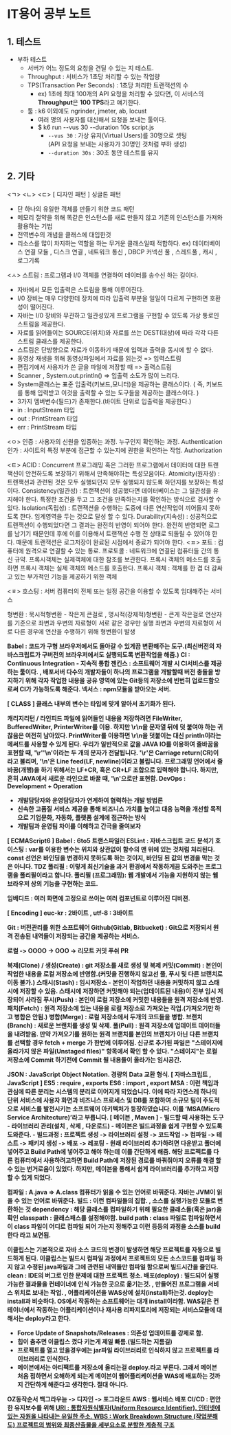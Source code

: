 IT용어 공부 노트
=====================

1\. 테스트
---------------------
- 부하 테스트
  - 서버가 어느 정도의 요청을 견딜 수 있는 지 테스트.
  - Throughput : 서비스가 1초당 처리할 수 있는 작업량
  - TPS(Transaction Per Seconds) : 1초당 처리한 트랜잭션의 수
    - ex)  1초에 최대 100개의 API 요청을 처리할 수 있다면, 이 서비스의 **Throughput**은 **100 TPS**라고 얘기한다.
  - 툴 :  k6 이외에도 ngrinder, jmeter, ab, locust
    - 여러 명의 사용자를 대신해서 요청을 보내는 툴이다.
    - $ k6 run --vus 30 --duration 10s script.js
      - `--vus 30` : 가상 유저(Virtual Users)를 30명으로 셋팅     
        (API 요청을 보내는 사용자가 30명인 것처럼 부하 생성)
      - `--duration 30s` : 30초 동안 테스트를 유지




2\. 기타
----------------
<ㄱ>
<ㄴ>
<ㄷ>
[ 디자인 패턴 ]
싱글톤 패턴
 - 단 하나의 유일한 객체를 만들기 위한 코드 패턴
 - 메모리 절약을 위해 똑같은 인스턴스를 새로 만들지 않고 기존의 인스턴스를 가져와 활용하는 기법
 - 전역변수의 개념을 클래스에 대입한것
 - 리소스를 많이 차지하는 역할을 하는 무거운 클래스일때 적합하다. ex) 데이터베이스 연결 모듈 , 디스크 연결 , 네트워크 통신 , DBCP 커넥션 풀 , 스레드풀 , 캐시 , 로그기록

<ㅅ>
스트림 : 프로그램과 I/0 객체를 연결하여 데이터를 송수신 하는 길이다.
 - 자바에서 모든 입출력은 스트림을 통해 이루어진다.
 - I/0 장비는 매우 다양한데 장치에 따라 입출력 부분을 일일이 다르게 구현하면 호환성이 떨어진다.
 - 자바는 I/0 장비와 무관하고 일관성있게 프로그램을 구현할 수 있도록 가상 통로인 스트림을 제공한다.
 - 자료를 읽어들이는 SOURCE(위치)와 자료를 쓰는 DEST(대상)에 따라 각각 다른 스트림 클래스를 제공한다.
 - 스트림은 단방향으로 자료가 이동하기 때문에 입력과 출력을 동시에 할 수 없다.
  - 동영상 재생을 위해 동영상파일에서 자료를 읽는것 => 입력스트림
  - 편집기에서 사용자가 쓴 글을 파일에 저장할 때 => 출력스트림
 - Scanner , System.out.println() => 입출력 소도가 많이 느리다.
 - System클래스는 표준 입출력(키보드,모니터)을 제공하는 클래스이다. ( 즉, 키보드를 통해 입력받고 이것을 출력할 수 있는 도구들을 제공하는 클래스이다. )
  - 3가지 멤버변수(필드)가 존재한다.(바이트 단위로 입출력을 제공한다.)
   - in : InputStream 타입
   - out : PrintStream 타입
   - err : PrintStream 타입

<ㅇ>
인증 : 사용자의 신원을 입증하는 과정. 누구인지 확인하는 과정. Authentication
인가 : 사이트의 특정 부분에 접근할 수 있는지에 권한을 확인하는 작업. Authorization

<ㅌ>
ACID : Concurrent 프로그래밍 혹은 그러한 프로그램에서 데이터에 대한 트랜잭션이 안전하도록 보장하기 위해서 만족해야하는 특성모음이다.
Atomicity(원자성) : 트랜잭션과 관련된 것은 모두 실행되던지 모두 실행되지 않도록 하던지를 보장하는 특성이다.
Consistency(일관성) : 트랜잭션이 성공했다면 데이터베이스는 그 일관성을 유지해야 한다. 특정한 조건을 두고 그 조건을 만족하는지를 확인하는 방식으로 검사할 수 있다.
Isolation(독립성) : 트랜잭션을 수행하는 도중에 다른 연산작업이 끼어들지 못하도록 한다. 임계영역을 두는 것으로 달성 할 수 있다.
Durability(지속성) : 성공적으로 트랜잭션이 수행되었다면 그 결과는 완전히 반영이 되어야 한다.
 완전히 반영되면 로그를 남기기 때문인데 후에 이를 이용해서 트랜잭션 수행 전 상태로 되돌릴 수 있어야 한다.
 때문에 트랜잭션은 로그저장이 완료된 시점에서 종료가 되어야 한다.
<ㅍ>
포트 : 컴퓨터에 원격으로 연결할 수 있는 통로.
프로토콜 : 네트워크에 연결된 컴퓨터들 간의 통신 규약.
프록시객체는 실제객체에 대한 참조를 보관한다.
프록시 객체의 메소드를 호출하면 프록시 객체는 실제 객체의 메소드를 호출한다.
프록시 객체 : 객체를 한 겹 더 감싸고 있는 부가적인 기능을 제공하기 위한 객체

<ㅎ>
호스팅 : 서버 컴퓨터의 전체 또는 일정 공간을 이용할 수 있도록 임대해주는 서비스

형변환 : 묵시적형변환 - 작은게 큰걸로 , 명시적(강제적)형변환 - 큰게 작은걸로
	연산자를 기준으로 좌변과 우변의 자료형이 서로 같은 경우만 실행
	좌변과 우변의 자료형이 서로 다른 경우에 연산을 수행하기 위해 형변환이 발생

<B>
Babel : 코드가 구형 브라우저에서도 돌아갈 수 있게끔 변환해주는 도구.(최신버전의 자바스크립트가 구버전의 브라우저에서도 실행되도록 변환작업을 해줌.)
<C>
CI : Continuous Integration - 지속적 통합
 젠킨스 : 소프트웨어 개발 시 CI서비스를 제공하는 툴이다. , 배포서버
  다수의 개발자들이 하나의 프로그램을 개발할때 버전 충돌을 방지하기 위해 각자 작업한 내용을
  공유 영역에 있는 Git등의 저장소에 빈번히 업로드함으로써 CI가 가능하도록 해준다.
 넥서스 : npm모듈을 받아오는 서버.

[ CLASS ]
클래스 내부의 변수는 타입에 맞게 알아서 초기화가 된다.

캐리지리턴 / 라인피드
	파일에 읽어들인 내용을 저장하려면 FileWriter, BufferedWriter, PrinterWriter를 이용.
	하지만 \r\n을 문자열 뒤에 덧 붙여야 하는 귀찮음은 여전히 남아있다. 
	PrintWriter를 이용하면 \r\n을 덧붙이는 대신 println이라는 메써드를 사용할 수 있게 된다.
	우리가 일반적으로 값을 JAVA IO를 이용하여 줄바꿈을 표현할 때, 
	'\r''\n'이라는 두 개의 문자가 전달됩니다.
	'\r'은 Carriage return(CR)이라고 불리며, 
	'\n'은 Line feed(LF, newline)이라고 불립니다.
	프로그래밍 언어에서 줄바꿈(개행)을 하기 위해서는 LF+CR, 혹은 CR+LF 조합으로 입력해야 합니다.
	하지만, 흔히 JAVA에서 새로운 라인으로 바꿀 때, '\n'으로만 표현함.
<D>
DevOps : Development + Operation
 - 개발담당자와 운영담당자가 연계하여 협력하는 개발 방법론
 - 신속한 고품질 서비스 제공을 통해 비즈니스 가치를 높이고 대응 능력을 개선할 목적으로 기업문화, 자동화, 플랫폼 설계에 접근하는 방식
 - 개발팀과 운영팀 차이를 이해하고 간극을 줄여보자

[ ECMAScript6 ]
Babel : 6to5 트랜스파일러
ESLint : 자바스크립트 코드 분석기
호이스팅 : var를 이용한 변수는 위치와 상관없이 함수의 맨 위에 있는 것처럼 처리된다.
const 선언은 바인딩을 변경하지 못하도록 하는 것이지, 바인딩 된 값의 변경을 막는 것은 아니다.
TDZ
폴리필 : 이렇게 최신기술을 과거 환경에서 작동하게끔 도와주는 프로그램을 폴리필이라고 합니다.
폴리필 (프로그래밍): 웹 개발에서 기능을 지원하지 않는 웹 브라우저 상의 기능을 구현하는 코드.

임베디드 : 여러 화면에 고정으로 쓰이는 여러 컴포넌트로 이루어진 디비젼.

[ Encoding ] euc-kr : 2바이트 , utf-8  : 3바이트

<G>
Git : 버전관리를 위한 소프트웨어
Github(Gitlab, Bitbucket) : Git으로 저장되서 원격 전송된 내역들이 저장되는 공간을 제공하는 서비스.

로컬 -> OOOO -> OOO -> 리모트
   커밋      푸쉬    PR
   
복제(Clone) / 생성(Create) : git 저장소를 새로 생성 및 복제
커밋(Commit) : 본인이 작업한 내용을 로컬 저장소에 반영함.(커밋을 진행하지 않고선 풀, 푸시 및 다른 브랜치로 이동 불가.)
스태시(Stash) : 임시저장소 - 본인이 작업하던 내용을 커밋하지 않고 스태시에 저장할 수 있음.
 스태시에 저장하면 커밋해야 되는(업데이트된 내용)이 전부 임시 저장되어 사라짐
푸시(Push) : 본인이 로컬 저장소에 커밋한 내용들을 원격 저장소에 반영.
패치(Fetch) : 원격 저장소에 있는 내용을 로컬 저장소로 가져오는 작업.(가져오기만 하고 병합은 안됨.)
병합(Merge) : 로컬 저장소에서 두개의 코드들을 병합.
브랜치(Branch) : 새로운 브랜치를 생성 및 삭제.
풀(Pull) : 원격 저장소에 업데이트 데이터들을 내려받음.
 만약 가져오기를 원하는 원격 브랜치를 본인의 브랜치가 아닌 다른 브랜치를 선택할 경우 fetch + merge 가 한번에 이루어짐.
신규로 추가된 파일은 "스테이지에 올라가지 않은 파일(Unstaged files)" 항목에서 확인 할 수 있다.
"스테이지"는 로컬 저장소에 Commit 하기전에 Commit 될 내용들이 올라가는 임시공간.

<J>
JSON : JavaScript Object Notation. 경량의 Data 교환 형식.
[ 자바스크립트 , JavaScript ]
ES5 : require , exports
ES6 : import , export
	
<M>
MSA : 이런 책임과 관심에 따른 분리는 시스템의 분리로 이어지게 되었습니다. 이에 따라 자연스레 하나의 단위 서비스에 사용자 화면과 비즈니스 프로세스 및 DB를 포함하여 소규모 팀이 주도적으로 서비스를 발전시키는 소프트웨어 아키텍처가 등장하였습니다. 이를 ‘MSA(Micro Service Architecture)’라고 부릅니다.
[ 메이븐 , Maven ]
- 빌드할 때 사용하는 도구
- 라이브러리 관리(설치 , 삭제 , 다운로드)
- 메이븐은 빌드과정을 쉽게 구현할 수 있도록 도와준다.
- 빌드과정 : 프로젝트 생성 -> 라이브러리 설정 -> 코드작업 -> 컴파일 -> 테스트 -> 패키지 생성 -> 배포 -> 레포팅
- 원래 라이브러리 추가하려면 다운받고 폴더에 넣어주고 Build Path에 넣어주고 해야 하는데 이를 간단하게 해줌.
 해당 프로젝트를 다른 컴퓨터에서 사용하려고하면 Build Path에 저장된 경로를 바꿔줘야지 오류를 해결 할 수 있는 번거로움이 있었다.
 하지만, 메이븐을 통해서 쉽게 라이브러리를 추가하고 저장할 수 있게 되었다.

컴파일 : A.java => A.class 컴퓨터가 읽을 수 있는 언어로 바꿔준다. 자바는 JVM이 읽을 수 있는 언어로 바꿔준다.
빌드 : 이런 컴파일들의 집합. , 소스를 실행가능한 모듈로 변환하는 것
dependency : 해당 클래스를 컴파일하기 위해 필요한 클래스들(혹은 jar)을 확인
classpath : 클래스패스를 설정해야함.
build path : class 파일로 컴파일하면서 이 class 파일이 어디로 컴파일 되어 가는지 정해주고 이런 등등의 과정을 소스를 build 한다 라고 보면됨.

이클립스는 기본적으로 자바 소스 코드의 변경이 발생하면 해당 프로젝트를 자동으로 빌드하게 된다.
이클립스는 빌드시 컴파일 과정에서 프로젝트의 모든 소스코드를 컴파일 하지 않고 수정된 java파일과 그에 관련된 내역들만 컴파일 함으로써 빌드시간을 줄인다.
clean : IDE의 버그로 인한 문제에 대한 프로젝트 청소.
배포(deploy) : 빌드되어 실행 가능한 결과물을 컨테이너에 인식 가능한 곳으로 옮기는것. ,  만들어진 프로그램을 서비스 위치로 보내는 작업. , 어플리케이션을 WAS상에 설치(install)하는것.
 deploy는 install과 비슷하다.
 OS에서 작동하는 소프트웨어는 대개 install이라함.
 WAS같은 컨테이너에서 작동하는 어플리케이션이나 재사용 리파지토리에 저장되는 서비스모듈에 대해서는 deploy라고 한다.
 
- Force Update of Snapshots/Releases : 의존성 업데이트를 강제로 함.
- 힙이 춤추면 이클립스 껐다 키는게 제일 빠름.(빌드하는 지름길)
- 프로젝트를 열고 있을경우에는 jar파일 라이브러리로 인식하지 않고 프로젝트를 라이브러리로 인식한다.
- 메이븐에서는 아티팩트를 저장소에 올리는걸 deploy.라고 부른다.
 그래서 메이븐 처음 접하면서 오해하게 되는게 메이븐이 웹어플리케이션을 WAS에 배포하는 것까지 간단하게 해준다고 생각한다.
 절대 아니다.
<N>
<O>
OZ동작순서 백그라우늗 -> 디자인 -> 포그라운드 
AWS : 웹서비스 배포
CI/CD : 편안한 유지보수를 위해

<U>
URI : 통합자원식별자(Uniform Resource Identifier).
인터넷에 있는 자원을 나타내는 유일한 주소.
<V>
<W>
WBS : Work Breakdown Structure (작업분해도)
 프로젝트의 범위와 최종산출물을 세부요소로 분할한 계층적 구조
